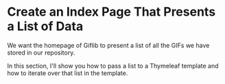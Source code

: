 # Create an Index Page That Presents a List of Data
We want the homepage of Giflib to present a list of all the GIFs we have stored in our repository. 

In this section, I'll show you how to pass a list to a Thymeleaf template and how to iterate over that list in the template.